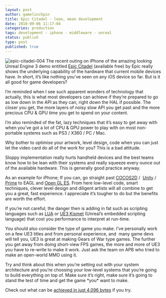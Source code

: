 ```yaml
---
layout: post
author: gamelinchpin
title: Epic Citadel - lean, mean development
date: 2010-09-06 11:17:04
categories: production
tags: development - iphone - middleware - unreal
status: publish
type: post
published: true
---
```

![epic-citadel-004](/assets/epiccitadel004.jpg "epic-citadel-004") The
recent outing on iPhone of the amazing looking Unreal Engine 3 demo
entitled [Epic
Citadel](http://itunes.apple.com/us/app/epic-citadel/id388888815)
(available free) by Epic really shows the underlying capability of the
hardware that current mobile devices have. In short, it’s like nothing
you’ve seen on any iOS device so far. But is it all good for game
developers?

I’m reminded when I see such apparent wonders of technology that
actually, this is what most developers can achieve if they’re prepared
to go as low down in the API as they can, right down the HAL if
possible. The closer you get, the more layers of noisy slow API you get
past and the more precious CPU & GPU time you get to spend on your
content.

I’m also reminded of the fat, lazy techniques that it’s easy to get away
with when you’ve got a lot of CPU & GPU power to play with on most
non-portable systems such as PS3 / X360 / PC / Mac.

Why bother to optimise your artwork, level design, code when you can
just let the video card do all of the work for you? This is a bad
attitude.

Sloppy implementation really hurts handheld devices and the best teams
know how to be lean with their systems and really squeeze every ounce
out of the available hardware. This is generally good practice anyway.

As an example for iPhone; If you can, go straight past
[COCOS2D](http://www.cocos2d-iphone.org/) / 
[Unity](http://unityiphone.com/) /
[Prime](http://www.the-prime-engine.com/) to EAGL and [Open GL
ES](http://developer.apple.com/iphone/library/documentation/3DDrawing/Conceptual/OpenGLES_ProgrammingGuide/OpenGLESontheiPhone/OpenGLESontheiPhone.html#//apple_ref/doc/uid/TP40008793-CH101-SW1). From here low-level code, smart techniques, clever level design and diligent artists will all combine to get you a great, fast experience. I appreciate it’s tougher to do but the benefits are worth the effort.

If you’re not careful, the danger then is adding in fat such as
scripting languages such as [LUA](http://www.lua.org/) or [UE3
Kismet](http://www.unreal.com/) (Unreal’s embedded scripting language) that cost you performance to interpret at run-time.

You should also consider the type of game you make. I've personally work
on a few UE3 titles and from personal experience, and  many game devs
will tell you, UE3 is great at making Gears of War type games. The
further you get away from doing short-view FPS games, the more and more
of UE3 you have to re-write to make it work. Just ask the team on APB
who tried to make an open-world MMO using it.

Try and think about this when you’re setting out with your system
architecture and you’re choosing your low-level systems that you’re
going to build everything on top of. Make sure it’s right, make sure
it’s going to stand the test of time and get the game \*you\* want to
make.

Check out what can be [achieved in just 4,096
bytes](http://www.assembly.org/summer10/gallery/4k-intro/neanderstaller-by-pittsburgh-stallers) if you try.
